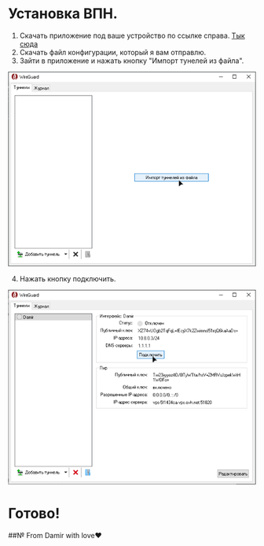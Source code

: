 # Установка ВПН.

1. Скачать приложение под ваше устройство по ссылке справа.
[Тык сюда](https://www.wireguard.com/install/)
2. Скачать файл конфигурации, который я вам отправлю.
3. Зайти в приложение и нажать кнопку "Импорт тунелей из файла".

![](https://github.com/Lux981/vpn.github.io/blob/9a0d36a84ce7ac83d44bace557f745fde9412c7a/import.png)

4. Нажать кнопку подключить.

![](https://github.com/Lux981/vpn.github.io/blob/608569f67b81dfa4b2a562a29a32b1432abe2b4d/connect.png)

# Готово!

##№ From Damir with love❤️
